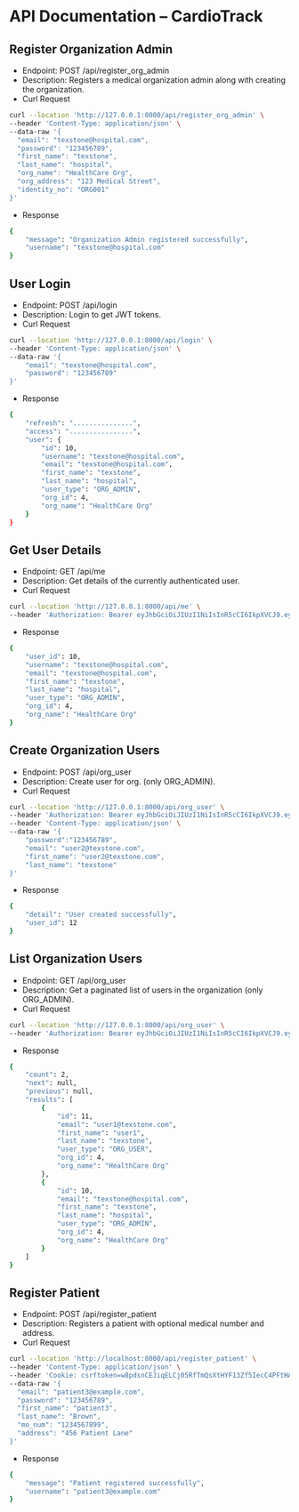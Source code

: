 # API Documentation – CardioTrack

## Register Organization Admin
- Endpoint: POST /api/register_org_admin
- Description: Registers a medical organization admin along with creating the organization.
- Curl Request
```bash
curl --location 'http://127.0.0.1:8000/api/register_org_admin' \
--header 'Content-Type: application/json' \
--data-raw '{
  "email": "texstone@hospital.com",
  "password": "123456789",
  "first_name": "texstone",
  "last_name": "hospital",
  "org_name": "HealthCare Org",
  "org_address": "123 Medical Street",
  "identity_no": "ORG001"
}'

```
- Response
```bash
{
    "message": "Organization Admin registered successfully",
    "username": "texstone@hospital.com"
}
```


## User Login 
- Endpoint: POST /api/login
- Description: Login to get JWT tokens.
- Curl Request
```bash
curl --location 'http://127.0.0.1:8000/api/login' \
--header 'Content-Type: application/json' \
--data-raw '{
    "email": "texstone@hospital.com",
    "password": "123456789"
}'

```
- Response
```bash
{
    "refresh": "...............",
    "access": "................",
    "user": {
        "id": 10,
        "username": "texstone@hospital.com",
        "email": "texstone@hospital.com",
        "first_name": "texstone",
        "last_name": "hospital",
        "user_type": "ORG_ADMIN",
        "org_id": 4,
        "org_name": "HealthCare Org"
    }
}
```


## Get User Details
- Endpoint: GET /api/me
- Description: Get details of the currently authenticated user.
- Curl Request
```bash
curl --location 'http://127.0.0.1:8000/api/me' \
--header 'Authorization: Bearer eyJhbGciOiJIUzI1NiIsInR5cCI6IkpXVCJ9.eyJ0b2tlbl90eXBlIjoiYWNjZXNzIiwiZXhwIjoxNzU4Mzc2Nzg1LCJpYXQiOjE3NTgyOTAzODUsImp0aSI6IjE0OTgwNzY3M2Q3MjQ0YTE4YmY2ODBiMzBjZWZjYTVkIiwidXNlcl9pZCI6MTAsImVtYWlsIjoidGV4c3RvbmVAaG9zcGl0YWwuY29tIn0.deOKM_RpeK96iE5GphiwaznydxgnVEHkA8eQ6ky2hFo'

```
- Response
```bash
{
    "user_id": 10,
    "username": "texstone@hospital.com",
    "email": "texstone@hospital.com",
    "first_name": "texstone",
    "last_name": "hospital",
    "user_type": "ORG_ADMIN",
    "org_id": 4,
    "org_name": "HealthCare Org"
}
```

## Create Organization Users
- Endpoint: POST /api/org_user
- Description: Create user for org.  (only ORG_ADMIN).
- Curl Request
```bash
curl --location 'http://127.0.0.1:8000/api/org_user' \
--header 'Authorization: Bearer eyJhbGciOiJIUzI1NiIsInR5cCI6IkpXVCJ9.eyJ0b2tlbl90eXBlIjoiYWNjZXNzIiwiZXhwIjoxNzU4Mzc2Nzg1LCJpYXQiOjE3NTgyOTAzODUsImp0aSI6IjE0OTgwNzY3M2Q3MjQ0YTE4YmY2ODBiMzBjZWZjYTVkIiwidXNlcl9pZCI6MTAsImVtYWlsIjoidGV4c3RvbmVAaG9zcGl0YWwuY29tIn0.deOKM_RpeK96iE5GphiwaznydxgnVEHkA8eQ6ky2hFo' \
--header 'Content-Type: application/json' \
--data-raw '{
    "password":"123456789",
    "email": "user2@texstone.com", 
    "first_name": "user2@texstone.com", 
    "last_name": "texstone"
}'

```
- Response
```bash
{
    "detail": "User created successfully",
    "user_id": 12
}
```


## List Organization Users
- Endpoint: GET /api/org_user
- Description: Get a paginated list of users in the organization (only ORG_ADMIN).
- Curl Request
```bash
curl --location 'http://127.0.0.1:8000/api/org_user' \
--header 'Authorization: Bearer eyJhbGciOiJIUzI1NiIsInR5cCI6IkpXVCJ9.eyJ0b2tlbl90eXBlIjoiYWNjZXNzIiwiZXhwIjoxNzU4Mzc2Nzg1LCJpYXQiOjE3NTgyOTAzODUsImp0aSI6IjE0OTgwNzY3M2Q3MjQ0YTE4YmY2ODBiMzBjZWZjYTVkIiwidXNlcl9pZCI6MTAsImVtYWlsIjoidGV4c3RvbmVAaG9zcGl0YWwuY29tIn0.deOKM_RpeK96iE5GphiwaznydxgnVEHkA8eQ6ky2hFo'

```
- Response
```bash
{
    "count": 2,
    "next": null,
    "previous": null,
    "results": [
        {
            "id": 11,
            "email": "user1@texstone.com",
            "first_name": "user1",
            "last_name": "texstone",
            "user_type": "ORG_USER",
            "org_id": 4,
            "org_name": "HealthCare Org"
        },
        {
            "id": 10,
            "email": "texstone@hospital.com",
            "first_name": "texstone",
            "last_name": "hospital",
            "user_type": "ORG_ADMIN",
            "org_id": 4,
            "org_name": "HealthCare Org"
        }
    ]
}
```

## Register Patient
- Endpoint: POST /api/register_patient
- Description: Registers a patient with optional medical number and address.
- Curl Request
```bash
curl --location 'http://localhost:8000/api/register_patient' \
--header 'Content-Type: application/json' \
--header 'Cookie: csrftoken=w8pdsnCEJiqELCj05RfTmQsXtHYF13Zf5IecC4PFtHAQdCQfyZ3rfu0Cmjrvs8ub' \
--data-raw '{
  "email": "patient3@example.com",
  "password": "123456789",
  "first_name": "patient3",
  "last_name": "Brown",
  "mo_num": "1234567899",
  "address": "456 Patient Lane"
}'

```
- Response
```bash
{
    "message": "Patient registered successfully",
    "username": "patient3@example.com"
}
```




